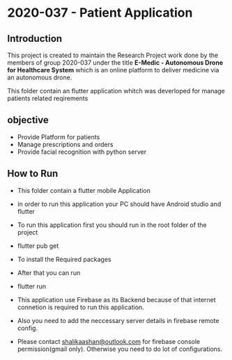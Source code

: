 # 2020-037 - Patient Application

## Introduction

This project is created to maintain the Research Project work done by the members of group 2020-037 under the title **E-Medic - Autonomous Drone for Healthcare System** which is an online platform to deliver medicine via an autonomous drone.

This folder contain an flutter application whitch was deverloped for manage patients related reqirements

## objective

- Provide Platform for patients
- Manage prescriptions and orders
- Provide facial recognition with python server

## How to Run 

- This folder contain a flutter mobile Application
- in order to run this application your PC should have Android studio and flutter
- To run this application first you should run in the root folder of the project
-    flutter pub get
- To install the Required packages
- After that you can run 
-    flutter run

- This application use Firebase as its Backend because of that internet connetion is required to run this application. 
- Also you need to add the neccessary server details in firebase remote config.
- Please contact shalikaashan@outlook.com for firebase console permission(gmail only). Otherwise you need to do lot of configurations.